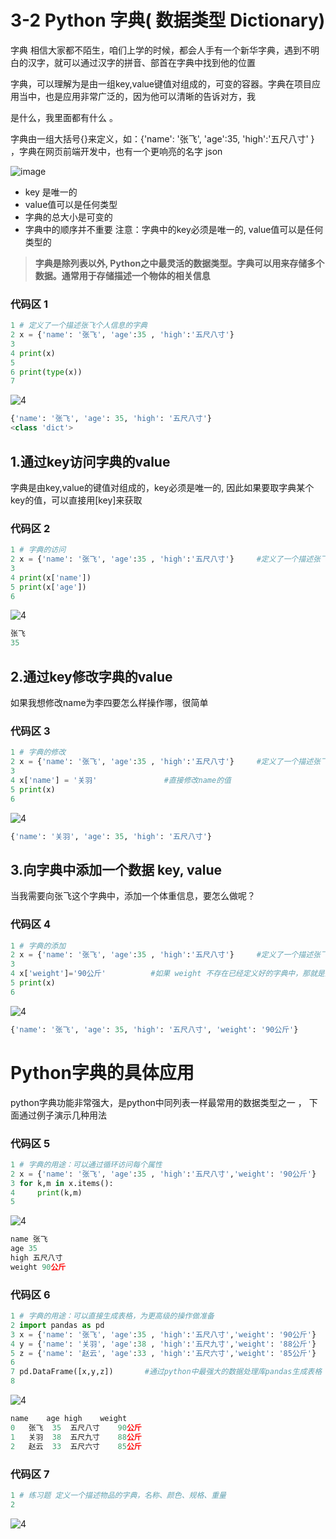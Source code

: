 # 3-2 Python 字典( 数据类型 Dictionary)
字典 相信大家都不陌生，咱们上学的时候，都会人手有一个新华字典，遇到不明白的汉字，就可以通过汉字的拼音、部首在字典中找到他的位置

字典，可以理解为是由一组key,value键值对组成的，可变的容器。字典在项目应用当中，也是应用非常广泛的，因为他可以清晰的告诉对方，我

是什么，我里面都有什么 。

字典由一组大括号{}来定义，如：{'name': '张飞', 'age':35, 'high':'五尺八寸' } ，字典在网页前端开发中，也有一个更响亮的名字 json

![image](https://user-images.githubusercontent.com/103555341/163697411-2f6578f9-0399-4375-9ebe-001b39f322bf.png)
- key 是唯一的
- value值可以是任何类型
- 字典的总大小是可变的
- 字典中的顺序并不重要
注意：字典中的key必须是唯一的, value值可以是任何类型的
> **字典是除列表以外, Python之中最灵活的数据类型。字典可以用来存储多个数据。通常用于存储描述一个物体的相关信息**
> 
### 代码区 1
```python
1 # 定义了一个描述张飞个人信息的字典 
2 x = {'name': '张飞', 'age':35 , 'high':'五尺八寸'}
3 
4 print(x)
5 
6 print(type(x))
7 
```
![4](https://user-images.githubusercontent.com/103555341/163546933-bee710b5-943e-454e-b00d-922d2b897614.jpg)
```python
{'name': '张飞', 'age': 35, 'high': '五尺八寸'}
<class 'dict'>
```

## 1.通过key访问字典的value
字典是由key,value的键值对组成的，key必须是唯一的, 因此如果要取字典某个key的值，可以直接用[key]来获取
### 代码区 2
```python
1 # 字典的访问
2 x = {'name': '张飞', 'age':35 , 'high':'五尺八寸'}     #定义了一个描述张飞个人信息的字典
3 
4 print(x['name'])
5 print(x['age'])
6 
```
![4](https://user-images.githubusercontent.com/103555341/163546933-bee710b5-943e-454e-b00d-922d2b897614.jpg)
```python
张飞
35
```

## 2.通过key修改字典的value
如果我想修改name为李四要怎么样操作哪，很简单
### 代码区 3
```python
1 # 字典的修改
2 x = {'name': '张飞', 'age':35 , 'high':'五尺八寸'}     #定义了一个描述张飞个人信息的字典
3 
4 x['name'] = '关羽'               #直接修改name的值
5 print(x)
6 
```
![4](https://user-images.githubusercontent.com/103555341/163546933-bee710b5-943e-454e-b00d-922d2b897614.jpg)
```python
{'name': '关羽', 'age': 35, 'high': '五尺八寸'}
```

## 3.向字典中添加一个数据 key, value
当我需要向张飞这个字典中，添加一个体重信息，要怎么做呢？
### 代码区 4
```python
1 # 字典的添加
2 x = {'name': '张飞', 'age':35 , 'high':'五尺八寸'}     #定义了一个描述张飞个人信息的字典
3 
4 x['weight']='90公斤'          #如果 weight 不存在已经定义好的字典中，那就是添加了
5 print(x)
6 
```
![4](https://user-images.githubusercontent.com/103555341/163546933-bee710b5-943e-454e-b00d-922d2b897614.jpg)
```python
{'name': '张飞', 'age': 35, 'high': '五尺八寸', 'weight': '90公斤'}
```

# Python字典的具体应用
python字典功能非常强大，是python中同列表一样最常用的数据类型之一 ， 下面通过例子演示几种用法
### 代码区 5
```python
1 # 字典的用途：可以通过循环访问每个属性
2 x = {'name': '张飞', 'age':35 , 'high':'五尺八寸','weight': '90公斤'}     #定义了一个描述张飞个人信息的字典
3 for k,m in x.items():
4     print(k,m)
5 
```
![4](https://user-images.githubusercontent.com/103555341/163546933-bee710b5-943e-454e-b00d-922d2b897614.jpg)
```python
name 张飞
age 35
high 五尺八寸
weight 90公斤
```
### 代码区 6
```python
1 # 字典的用途：可以直接生成表格，为更高级的操作做准备
2 import pandas as pd
3 x = {'name': '张飞', 'age':35 , 'high':'五尺八寸','weight': '90公斤'}     #定义了一个描述张飞个人信息的字典
4 y = {'name': '关羽', 'age':38 , 'high':'五尺九寸','weight': '88公斤'}     #定义了一个描述张飞个人信息的字典
5 z = {'name': '赵云', 'age':33 , 'high':'五尺六寸','weight': '85公斤'}     #定义了一个描述张飞个人信息的字典
6 
7 pd.DataFrame([x,y,z])       #通过python中最强大的数据处理库pandas生成表格
8 
```
![4](https://user-images.githubusercontent.com/103555341/163546933-bee710b5-943e-454e-b00d-922d2b897614.jpg)
```python
name	age	high	weight
0	张飞	35	五尺八寸	90公斤
1	关羽	38	五尺九寸	88公斤
2	赵云	33	五尺六寸	85公斤
```
### 代码区 7
```python
1 # 练习题 定义一个描述物品的字典，名称、颜色、规格、重量
2 
```
![4](https://user-images.githubusercontent.com/103555341/163546933-bee710b5-943e-454e-b00d-922d2b897614.jpg)







